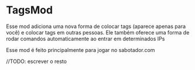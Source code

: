 # TagsMod

Esse mod adiciona uma nova forma de colocar tags (aparece apenas para você) e colocar tags em outras pessoas.
Ele também oferece uma forma de rodar comandos automaticamente ao entrar em determinados IPs


Esse mod é feito principalmente para jogar no sabotador.com


//TODO: escrever o resto
